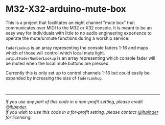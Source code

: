 # M32-X32-arduino-mute-box

This is a project that facilitates an eight channel "mute box" that communicates over MIDI to the M32 or X32 console.
It is meant to be an easy way for individuals with little to no audio engineering experience to operate the mute/unmute functions during a worship service.

`faderLookup` is an array representing the console faders 1-16 and maps which of those will control which local mute light.  
`outputFaderNumberLookup` is an array representing which console fader will be muted when the local mute buttons are pressed.  

Currently this is only set up to control channels 1-16 but could easily be expanded by increasing the size of `faderLookup`.

<br>

---

_If you use any part of this code in a non-profit setting, please credit [@jhpinder](https://www.github.com/jhpinder)._  
_If you wish to use this code in a for-profit setting, please contact [@jhpinder](https://www.github.com/jhpinder) for licensing._
